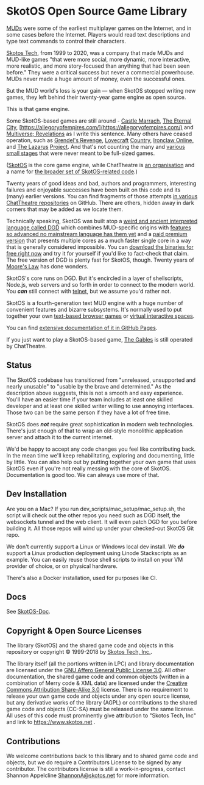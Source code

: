 # SkotOS Open Source Game Library

[MUDs](https://en.wikipedia.org/wiki/MUD) were some of the earliest multiplayer games on the Internet, and in some cases before the Internet. Players would read text descriptions and type text commands to control their characters.

[Skotos Tech](https://www.skotos.net/), from 1999 to 2020, was a company that made MUDs and MUD-like games "that were more social, more dynamic, more interactive, more realistic, and more story-focused than anything that had been seen before." They were a critical success but never a commercial powerhouse. MUDs never made a huge amount of money, even the successful ones.

But the MUD world's loss is your gain &mdash; when SkotOS stopped writing new games, they left behind their twenty-year game engine as open source.

This is that game engine.

Some SkotOS-based games are still around - [Castle Marrach](https://www.marrach.com/), [The Eternal City](https://www.eternalcitygame.com/), [https://allegoryofempires.com/](https://allegoryofempires.com/) and [Multiverse; Revelations](https://home.multirev.net/) as I write this sentence. Many others have ceased operation, such as [Grendel's Revenge](https://www.skotos.net/about/pr/06122002.html), [Lovecraft](http://www.lovecraftcountry.com/comic/) [Country](https://www.skotos.net/about/pr/06292005.html), [Ironclaw Online,](https://www.skotos.net/about/pr/Nov28_2000.html) and [The Lazarus](https://www.lazarus-project.net/) [Project](https://www.skotos.net/about/pr/01032007a.html). And that's not counting the many and [various small stages](https://www.skotos.net/articles/TTnT_47.shtml.html) that were never meant to be full-sized games.

([SkotOS](https://github.com/ChatTheatre/SkotOS) is the core game engine, while ChatTheatre is [an organisation](https://www.chattheatre.com) and a name for [the broader set of SkotOS-related code](https://github.com/ChatTheatre).)

Twenty years of good ideas and bad, authors and programmers, interesting failures and enjoyable successes have been built on this code and its (many) earlier versions. You can find fragments of those attempts [in various ChatTheatre repositories](https://github.com/ChatTheatre) on GitHub. There are others, hidden away in dark corners that may be added as we locate them.

Technically speaking, SkotOS was built atop a [weird and ancient interpreted language called DGD](http://www.dworkin.nl/dgd/) which combines MUD-specific origins with [features so advanced no mainstream language has them yet](https://noahgibbs.github.io/self_conscious_dgd/15_Atomic.html) and a [paid premium version](http://www.dworkin.nl/hydra/) that presents multiple cores as a much faster single core in a way that is generally considered impossible. You can [download the binaries for free right now](http://www.dworkin.nl/hydra/) and try it for yourself if you'd like to fact-check that claim. The free version of DGD is plenty fast for SkotOS, though. Twenty years of [Moore's Law](https://en.wikipedia.org/wiki/Moore%27s_law) has done wonders.

SkotOS's core runs on DGD. But it's encircled in a layer of shellscripts, Node.js, web servers and so forth in order to connect to the modern world. You ***can*** still connect with [telnet](https://en.wikipedia.org/wiki/Telnet), but we assume you'd rather not.

SkotOS is a fourth-generation text MUD engine with a huge number of convenient features and bizarre subsystems. It's normally used to put together your own [text-based browser games](https://github.com/ChatTheatre/gables_game) or [virtual interactive spaces](https://github.com/WebOfTrustInfo/prototype_vRWOT).

You can find [extensive documentation of it in GitHub Pages](https://ChatTheatre.github.io/SkotOS-Doc).

If you just want to play a SkotOS-based game, [The Gables](https://login.gables.chattheatre.com/login.php) is still operated by ChatTheatre.

## Status

The SkotOS codebase has transitioned from "unreleased, unsupported and nearly unusable" to "usable by the brave and determined." As the description above suggests, this is not a smooth and easy experience. You'll have an easier time if your team includes at least one skilled developer and at least one skilled writer willing to use annoying interfaces. Those two can be the same person if they have a lot of free time.

SkotOS does ***not*** require great sophistication in modern web technologies. There's just enough of that to wrap an old-style monolithic application server and attach it to the current internet.

We'd be happy to accept any code changes you feel like contributing back. In the mean time we'll keep rehabilitating, exploring and documenting, little by little. You can also help out by putting together your own game that uses SkotOS even if you're not really messing with the core of SkotOS. Documentation is good too. We can always use more of that.

## Dev Installation

Are you on a Mac? If you run dev_scripts/mac_setup/mac_setup.sh, the script will check out the other repos you need such as DGD itself, the websockets tunnel and the web client. It will even patch DGD for you before building it. All those repos will wind up under your checked-out SkotOS Git repo.

We don't currently support a Linux or Windows local dev install. We ***do*** support a Linux production deployment using Linode Stackscripts as an example. You can easily reuse those shell scripts to install on your VM provider of choice, or on physical hardware.

There's also a Docker installation, used for purposes like CI.

## Docs

See [SkotOS-Doc](https://ChatTheatre.github.io/SkotOS-Doc).

## Copyright & Open Source Licenses

The library (SkotOS) and the shared game code and objects in this repository or copyright © 1999-2018 by [Skotos Tech, Inc.](https://www.skotos.net).

The library itself (all the portions written in LPC) and library documentation are licensed under the [GNU Affero General Public License 3.0](https://www.gnu.org/licenses/agpl-3.0.en.html). All other documentation, the shared game code and common objects (written in a combination of Merry code & XML data) are licensed under the [Creative Commons Attribution Share-Alike 3.0](https://creativecommons.org/licenses/by-sa/3.0/deed.en) license. There is no requirement to release your own game code and objects under any open source license, but any derivative works of the library (AGPL) or contributions to the shared game code and objects (CC-SA) must be released under the same license. All uses of this code must prominently give attribution to "Skotos Tech, Inc" and link to https://www.skotos.net .

## Contributions

We welcome contributions back to this library and to shared game code and objects, but we do require a Contributors License to be signed by any contributor. The contributors license is still a work-in-progress, contact Shannon Appelcline <ShannonA@skotos.net> for more information.
